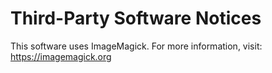 # Third-Party Software Notices

This software uses ImageMagick.
For more information, visit: https://imagemagick.org